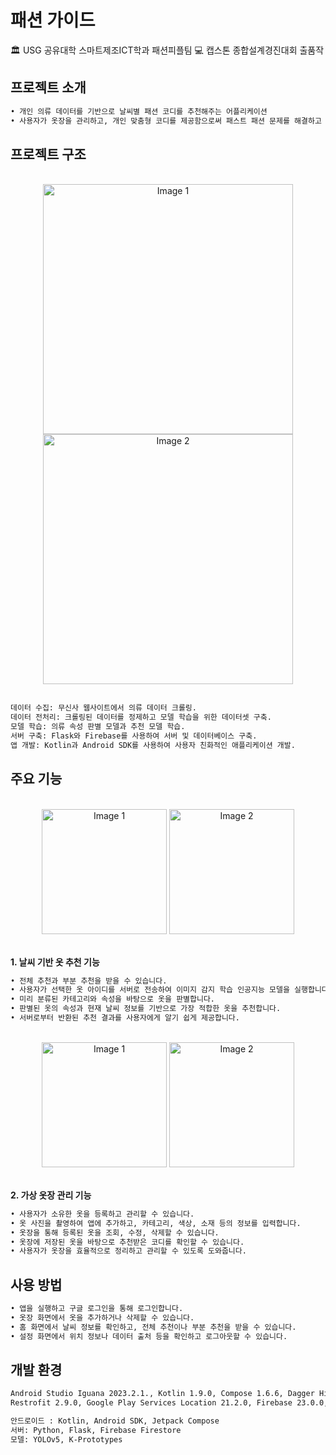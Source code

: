 # 패션 가이드

🏛 USG 공유대학 스마트제조ICT학과 패션피플팀
💻 캡스톤 종합설계경진대회 출품작  

## 프로젝트 소개  

```bash
• 개인 의류 데이터를 기반으로 날씨별 패션 코디를 추천해주는 어플리케이션
• 사용자가 옷장을 관리하고, 개인 맞춤형 코디를 제공함으로써 패스트 패션 문제를 해결하고 지속 가능한 패션 문화를 조성하는 것을 목표
```
  
## 프로젝트 구조
</br>
<div align="center">
  <img src="https://github.com/Fashion-People-GNU/FashionGuide/assets/98737142/13f39c1c-3c60-4196-89ef-f9e3fbf51916" alt="Image 1" width="400"/>
  <img src="https://github.com/Fashion-People-GNU/FashionGuide/assets/98737142/52e942e9-6416-4fd7-95b9-8e17a7ffdd78" alt="Image 2" width="400"/>
</div>
</br>

```bash
데이터 수집: 무신사 웹사이트에서 의류 데이터 크롤링.
데이터 전처리: 크롤링된 데이터를 정제하고 모델 학습을 위한 데이터셋 구축.
모델 학습: 의류 속성 판별 모델과 추천 모델 학습.
서버 구축: Flask와 Firebase를 사용하여 서버 및 데이터베이스 구축.
앱 개발: Kotlin과 Android SDK를 사용하여 사용자 친화적인 애플리케이션 개발.
```

## 주요 기능  
</br>
<div align="center">
  <img src="https://github.com/Fashion-People-GNU/FashionGuide/assets/98737142/8ae61251-97aa-4db9-929d-e81dac54f6a6" alt="Image 1" width="200"/>
  <img src="https://github.com/Fashion-People-GNU/FashionGuide/assets/98737142/07f76e2c-9a20-4797-a301-cf3851176c9d" alt="Image 2" width="200"/>
</div>
</br>

**1. 날씨 기반 옷 추천 기능**

  ```bash
• 전체 추천과 부분 추천을 받을 수 있습니다.
• 사용자가 선택한 옷 아이디를 서버로 전송하여 이미지 감지 학습 인공지능 모델을 실행합니다.
• 미리 분류된 카테고리와 속성을 바탕으로 옷을 판별합니다.
• 판별된 옷의 속성과 현재 날씨 정보를 기반으로 가장 적합한 옷을 추천합니다.
• 서버로부터 반환된 추천 결과를 사용자에게 알기 쉽게 제공합니다.
  ```

</br>
<div align="center">
  <img src="https://github.com/Fashion-People-GNU/FashionGuide/assets/98737142/beb8134d-0dfa-4a5b-a37e-7b031072cdbc" alt="Image 1" width="200"/>
  <img src="https://github.com/Fashion-People-GNU/FashionGuide/assets/98737142/8117709b-d6e7-4d2c-9b18-eefa8bc9c64a" alt="Image 2" width="200"/>
</div>
</br>

**2. 가상 옷장 관리 기능**  

  ```bash
• 사용자가 소유한 옷을 등록하고 관리할 수 있습니다.
• 옷 사진을 촬영하여 앱에 추가하고, 카테고리, 색상, 소재 등의 정보를 입력합니다.
• 옷장을 통해 등록된 옷을 조회, 수정, 삭제할 수 있습니다.
• 옷장에 저장된 옷을 바탕으로 추천받은 코디를 확인할 수 있습니다.
• 사용자가 옷장을 효율적으로 정리하고 관리할 수 있도록 도와줍니다.
  ```
  

## 사용 방법

```bash
• 앱을 실행하고 구글 로그인을 통해 로그인합니다.
• 옷장 화면에서 옷을 추가하거나 삭제할 수 있습니다.
• 홈 화면에서 날씨 정보를 확인하고, 전체 추천이나 부분 추천을 받을 수 있습니다.
• 설정 화면에서 위치 정보나 데이터 출처 등을 확인하고 로그아웃할 수 있습니다.
```

## 개발 환경

```bash
Android Studio Iguana 2023.2.1., Kotlin 1.9.0, Compose 1.6.6, Dagger Hilt 2.48, KSP, 
Restrofit 2.9.0, Google Play Services Location 21.2.0, Firebase 23.0.0, Firestore 25.0.0

안드로이드 : Kotlin, Android SDK, Jetpack Compose
서버: Python, Flask, Firebase Firestore
모델: YOLOv5, K-Prototypes
```

